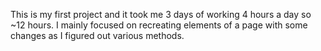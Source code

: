 This is my first project and it took me 3 days of working 4 hours a day so ~12 hours.
I mainly focused on recreating elements of a page with some changes as I figured out various methods.
